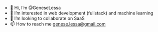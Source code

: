 - 👋 Hi, I’m @GeneseLessa
- 👀 I’m interested in web development (fullstack) and machine learning
- 💞️ I’m looking to collaborate on SaaS
- 📫 How to reach me genese.lessa@gmail.com

<!---
GeneseLessa/GeneseLessa is a ✨ special ✨ repository because its `README.md` (this file) appears on your GitHub profile.
You can click the Preview link to take a look at your changes.
--->

